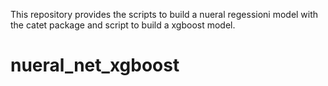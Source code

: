 This repository provides the scripts to build a nueral regessioni model with the catet package and script to build a xgboost model. 

# nueral_net_xgboost
